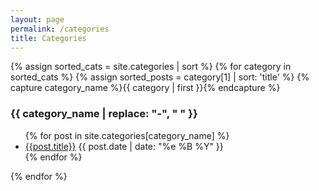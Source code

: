 ```yaml
---
layout: page
permalink: /categories
title: Categories
---
```


<div id="categories">
  {% assign sorted_cats = site.categories | sort %}
  {% for category in sorted_cats %}
    {% assign sorted_posts = category[1] | sort: 'title' %}
    {% capture category_name %}{{ category | first }}{% endcapture %}
    <h3 id="{{ category_name | slugize }}" class="category-head">{{ category_name | replace: "-", " " }}</h3>
    <ul class="no-list-style">
      {% for post in site.categories[category_name] %}
        <li>
          <a href="{{post.url}}">{{post.title}}</a>
          <span class="post-date">{{ post.date | date: "%e %B %Y" }}</span>
        </li>
      {% endfor %}
    </ul>
  {% endfor %}
</div>
